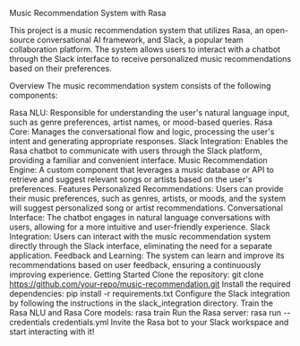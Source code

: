Music Recommendation System with Rasa


This project is a music recommendation system that utilizes Rasa, an open-source conversational AI framework, and Slack, a popular team collaboration platform. The system allows users to interact with a chatbot through the Slack interface to receive personalized music recommendations based on their preferences.

Overview
The music recommendation system consists of the following components:

Rasa NLU: Responsible for understanding the user's natural language input, such as genre preferences, artist names, or mood-based queries.
Rasa Core: Manages the conversational flow and logic, processing the user's intent and generating appropriate responses.
Slack Integration: Enables the Rasa chatbot to communicate with users through the Slack platform, providing a familiar and convenient interface.
Music Recommendation Engine: A custom component that leverages a music database or API to retrieve and suggest relevant songs or artists based on the user's preferences.
Features
Personalized Recommendations: Users can provide their music preferences, such as genres, artists, or moods, and the system will suggest personalized song or artist recommendations.
Conversational Interface: The chatbot engages in natural language conversations with users, allowing for a more intuitive and user-friendly experience.
Slack Integration: Users can interact with the music recommendation system directly through the Slack interface, eliminating the need for a separate application.
Feedback and Learning: The system can learn and improve its recommendations based on user feedback, ensuring a continuously improving experience.
Getting Started
Clone the repository: git clone https://github.com/your-repo/music-recommendation.git
Install the required dependencies: pip install -r requirements.txt
Configure the Slack integration by following the instructions in the slack_integration directory.
Train the Rasa NLU and Rasa Core models: rasa train
Run the Rasa server: rasa run --credentials credentials.yml
Invite the Rasa bot to your Slack workspace and start interacting with it!
